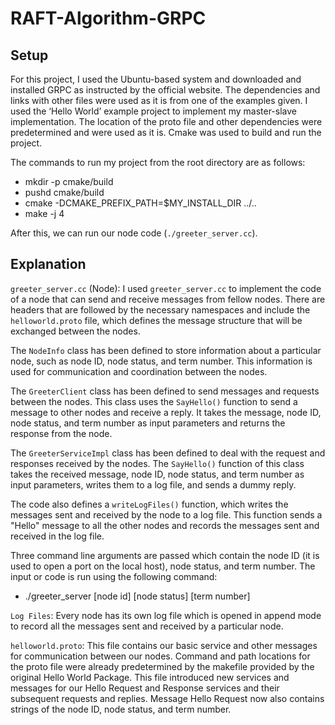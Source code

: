 # RAFT-Algorithm-GRPC

## Setup

For this project, I used the Ubuntu-based system and downloaded and installed GRPC as instructed by the official website. The dependencies and links with other files were used as it is from one of the examples given. I used the ‘Hello World’ example project to implement my master-slave implementation. The location of the proto file and other dependencies were predetermined and were used as it is. Cmake was used to build and run the project.

The commands to run my project from the root directory are as follows:
* mkdir -p cmake/build
* pushd cmake/build
* cmake -DCMAKE_PREFIX_PATH=$MY_INSTALL_DIR ../..
* make -j 4



After this, we can run our node code (`./greeter_server.cc`).

## Explanation

`greeter_server.cc` (Node): I used `greeter_server.cc` to implement the code of a node that can send and receive messages from fellow nodes. There are headers that are followed by the necessary namespaces and include the `helloworld.proto` file, which defines the message structure that will be exchanged between the nodes.

The `NodeInfo` class has been defined to store information about a particular node, such as node ID, node status, and term number. This information is used for communication and coordination between the nodes.

The `GreeterClient` class has been defined to send messages and requests between the nodes. This class uses the `SayHello()` function to send a message to other nodes and receive a reply. It takes the message, node ID, node status, and term number as input parameters and returns the response from the node.

The `GreeterServiceImpl` class has been defined to deal with the request and responses received by the nodes. The `SayHello()` function of this class takes the received message, node ID, node status, and term number as input parameters, writes them to a log file, and sends a dummy reply.

The code also defines a `writeLogFiles()` function, which writes the messages sent and received by the node to a log file. This function sends a "Hello" message to all the other nodes and records the messages sent and received in the log file.

Three command line arguments are passed which contain the node ID (it is used to open a port on the local host), node status, and term number. The input or code is run using the following command:
* ./greeter_server [node id] [node status] [term number]

`Log Files`: Every node has its own log file which is opened in append mode to record all the messages sent and received by a particular node.

`helloworld.proto`: This file contains our basic service and other messages for communication between our nodes. Command and path locations for the proto file were already predetermined by the makefile provided by the original Hello World Package. This file introduced new services and messages for our Hello Request and Response services and their subsequent requests and replies. Message Hello Request now also contains strings of the node ID, node status, and term number.


